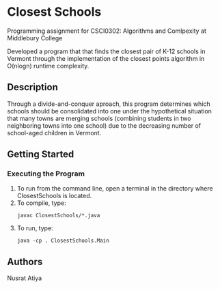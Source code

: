 # Closest Schools

Programming assignment for CSCI0302: Algorithms and Comlpexity at Middlebury College

Developed a program that that finds the closest pair of K-12 schools in Vermont through the implementation of the closest points algorithm in O(nlogn) runtime complexity. 

## Description
Through a divide-and-conquer aproach, this program determines which schools should be consolidated into one under the hypothetical situation that many towns are merging schools (combining students in two neighboring towns into one school) due to the decreasing number of school-aged children in Vermont. 

## Getting Started
### Executing the Program
1. To run from the command line, open a terminal in the directory where ClosestSchools is located.
2. To compile, type: 
    ```
    javac ClosestSchools/*.java 
    ```
3. To run, type:
    ```
    java -cp . ClosestSchools.Main 
    ```

## Authors
Nusrat Atiya
